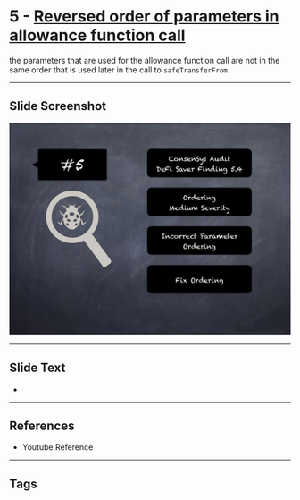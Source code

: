 
# 5 - [Reversed order of parameters in allowance function call](./Reversed%20order%20of%20parameters%20in%20allowance%20function%20call.md)

 the parameters that are used for the allowance function call are not in the same order that is used later in the call to `safeTransferFrom`.


___
## Slide Screenshot
![005.png](../../images/7.%20Audit%20Findings%20101/005.png)
___
## Slide Text
- 
___
## References
- Youtube Reference
___
## Tags
